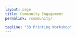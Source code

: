 ```yaml
---
layout: page
title: Community Engagement
permalink: /community/

tagline: "3D Printing Workshop"
---
```

